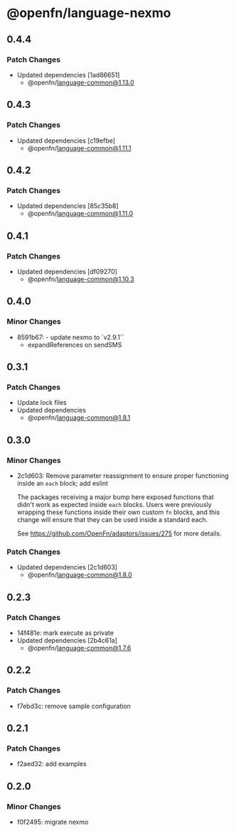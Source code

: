 # @openfn/language-nexmo

## 0.4.4

### Patch Changes

- Updated dependencies [1ad86651]
  - @openfn/language-common@1.13.0

## 0.4.3

### Patch Changes

- Updated dependencies [c19efbe]
  - @openfn/language-common@1.11.1

## 0.4.2

### Patch Changes

- Updated dependencies [85c35b8]
  - @openfn/language-common@1.11.0

## 0.4.1

### Patch Changes

- Updated dependencies [df09270]
  - @openfn/language-common@1.10.3

## 0.4.0

### Minor Changes

- 8591b67: - update nexmo to `v2.9.1``
  - expandReferences on sendSMS

## 0.3.1

### Patch Changes

- Update lock files
- Updated dependencies
  - @openfn/language-common@1.8.1

## 0.3.0

### Minor Changes

- 2c1d603: Remove parameter reassignment to ensure proper functioning inside an
  `each` block; add eslint

  The packages receiving a major bump here exposed functions that didn't work as
  expected inside `each` blocks. Users were previously wrapping these functions
  inside their own custom `fn` blocks, and this change will ensure that they can
  be used inside a standard each.

  See https://github.com/OpenFn/adaptors/issues/275 for more details.

### Patch Changes

- Updated dependencies [2c1d603]
  - @openfn/language-common@1.8.0

## 0.2.3

### Patch Changes

- 14f481e: mark execute as private
- Updated dependencies [2b4c61a]
  - @openfn/language-common@1.7.6

## 0.2.2

### Patch Changes

- f7ebd3c: remove sample configuration

## 0.2.1

### Patch Changes

- f2aed32: add examples

## 0.2.0

### Minor Changes

- f0f2495: migrate nexmo
